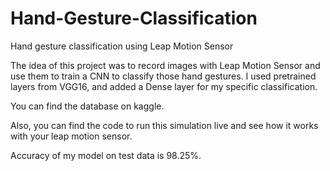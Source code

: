 # Hand-Gesture-Classification
Hand gesture classification using Leap Motion Sensor

The idea of this project was to record images with Leap Motion Sensor and use them to train a CNN to classify those hand gestures. 
I used pretrained layers from VGG16, and added a Dense layer for my specific classification. 

You can find the database on kaggle.

Also, you can find the code to run this simulation live and see how it works with your leap motion sensor.

Accuracy of my model on test data is 98.25%.
